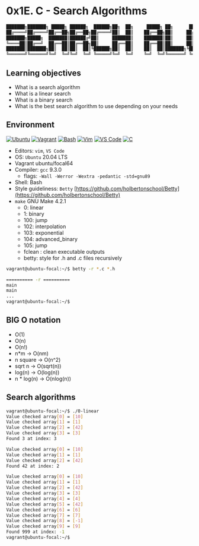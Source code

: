 # 0x1E. C - Search Algorithms

<!-- Ansi shadow -->
```c
███████╗███████╗ █████╗ ██████╗  ██████╗██╗  ██╗     █████╗ ██╗      ██████╗  ██████╗ ███████╗
██╔════╝██╔════╝██╔══██╗██╔══██╗██╔════╝██║  ██║    ██╔══██╗██║     ██╔════╝ ██╔═══██╗██╔════╝
███████╗█████╗  ███████║██████╔╝██║     ███████║    ███████║██║     ██║  ███╗██║   ██║███████╗
╚════██║██╔══╝  ██╔══██║██╔══██╗██║     ██╔══██║    ██╔══██║██║     ██║   ██║██║   ██║╚════██║
███████║███████╗██║  ██║██║  ██║╚██████╗██║  ██║    ██║  ██║███████╗╚██████╔╝╚██████╔╝███████║
╚══════╝╚══════╝╚═╝  ╚═╝╚═╝  ╚═╝ ╚═════╝╚═╝  ╚═╝    ╚═╝  ╚═╝╚══════╝ ╚═════╝  ╚═════╝ ╚══════╝
```

## Learning objectives

* What is a search algorithm
* What is a linear search
* What is a binary search
* What is the best search algorithm to use depending on your needs

## Environment

<!-- ubuntu -->
[![Ubuntu](https://img.shields.io/static/v1?label=&message=Ubuntu&color=E95420&logo=Ubuntu&logoColor=E95420&labelColor=2F333A)](https://ubuntu.com/) <!-- vagrant -->
[![Vagrant](https://img.shields.io/static/v1?label=&message=Vagrant&color=1868F2&logo=vagrant&labelColor=2F333A)](https://app.vagrantup.com/) <!-- bash -->
[![Bash](https://img.shields.io/static/v1?label=&message=GNU%20Bash&color=4EAA25&logo=GNU%20Bash&logoColor=4EAA25&labelColor=2F333A)](https://www.gnu.org/software/bash/) <!-- vim -->
[![Vim](https://img.shields.io/static/v1?label=&message=Vim&color=019733&logo=Vim&logoColor=019733&labelColor=2F333A)](https://www.vim.org/) <!-- vs code -->
[![VS Code](https://img.shields.io/static/v1?label=&message=Visual%20Studio%20Code&color=5C2D91&logo=Visual%20Studio%20Code&logoColor=5C2D91&labelColor=2F333A)](https://code.visualstudio.com/) <!-- c -->
[![C](https://img.shields.io/static/v1?label=&message=C%20Language&color=5C6BC0&logo=c&logoColor=A8B9CC&labelColor=2F333A)](https://www.cprogramming.com/)

* Editors: ``vim``, ``VS Code``
* OS: ``Ubuntu`` 20.04 LTS
* Vagrant ubuntu/focal64
* Compiler: ``gcc`` 9.3.0
  * flags: ``-Wall -Werror -Wextra -pedantic -std=gnu89``
* Shell: Bash
* Style guideliness: ```Betty``` [https://github.com/holbertonschool/Betty](https://github.com/holbertonschool/Betty)
* ``make`` GNU Make 4.2.1
  * 0: linear
  * 1: binary
  * 100: jump
  * 102: interpolation
  * 103: exponential
  * 104: advanced_binary
  * 105: jump
  * fclean : clean executable outputs
  * betty: style for .h and .c files recursively

```bash
vagrant@ubuntu-focal:~/$ betty -r *.c *.h

========== -r ==========
main
main
...
vagrant@ubuntu-focal:~/$
```

## BIG O notation

* O(1)
* O(n)
* O(n!)
* n*m -> O(nm)
* n square -> O(n^2)
* sqrt n -> O(sqrt(n))
* log(n) -> O(log(n))
* n * log(n) -> O(nlog(n))

## Search algorithms

```bash
vagrant@ubuntu-focal:~/$ ./0-linear
Value checked array[0] = [10]
Value checked array[1] = [1]
Value checked array[2] = [42]
Value checked array[3] = [3]
Found 3 at index: 3

Value checked array[0] = [10]
Value checked array[1] = [1]
Value checked array[2] = [42]
Found 42 at index: 2

Value checked array[0] = [10]
Value checked array[1] = [1]
Value checked array[2] = [42]
Value checked array[3] = [3]
Value checked array[4] = [4]
Value checked array[5] = [42]
Value checked array[6] = [6]
Value checked array[7] = [7]
Value checked array[8] = [-1]
Value checked array[9] = [9]
Found 999 at index: -1
vagrant@ubuntu-focal:~/$
```
